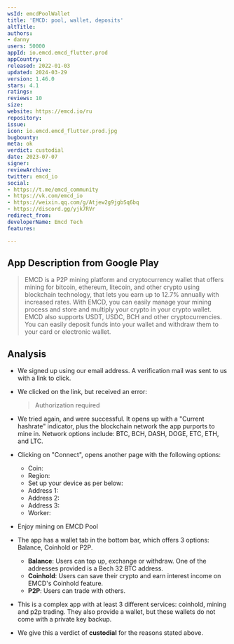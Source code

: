 ```yaml
---
wsId: emcdPoolWallet
title: 'EMCD: pool, wallet, deposits'
altTitle: 
authors:
- danny
users: 50000
appId: io.emcd.emcd_flutter.prod
appCountry: 
released: 2022-01-03
updated: 2024-03-29
version: 1.46.0
stars: 4.1
ratings: 
reviews: 10
size: 
website: https://emcd.io/ru
repository: 
issue: 
icon: io.emcd.emcd_flutter.prod.jpg
bugbounty: 
meta: ok
verdict: custodial
date: 2023-07-07
signer: 
reviewArchive: 
twitter: emcd_io
social:
- https://t.me/emcd_community
- https://vk.com/emcd_io
- https://weixin.qq.com/g/Atjew2g9jgbSq6bq
- https://discord.gg/yjk7RVr
redirect_from: 
developerName: Emcd Tech
features: 

---
```


## App Description from Google Play

> EMCD is a P2P mining platform and cryptocurrency wallet that offers mining for bitcoin, ethereum, litecoin, and other crypto using blockchain technology, that lets you earn up to 12.7% annually with increased rates. With EMCD, you can easily manage your mining process and store and multiply your crypto in your crypto wallet. EMCD also supports USDT, USDC, BCH and other cryptocurrencies. You can easily deposit funds into your wallet and withdraw them to your card or electronic wallet.

## Analysis

- We signed up using our email address. A verification mail was sent to us with a link to click.
- We clicked on the link, but received an error:
  > Authorization required

- We tried again, and were successful. It opens up with a "Current hashrate" indicator, plus the blockchain network the app purports to mine in. Network options include: BTC, BCH, DASH, DOGE, ETC, ETH, and LTC.
- Clicking on "Connect", opens another page with the following options:
  - Coin:
  - Region:
  - Set up your device as per below:
  - Address 1:
  - Address 2:
  - Address 3:
  - Worker:
- Enjoy mining on EMCD Pool
- The app has a wallet tab in the bottom bar, which offers 3 options: Balance, Coinhold or P2P.
  - **Balance**: Users can top up, exchange or withdraw. One of the addresses provided is a Bech 32 BTC address.
  - **Coinhold**: Users can save their crypto and earn interest income on EMCD's Coinhold feature.
  - **P2P**: Users can trade with others.
- This is a complex app with at least 3 different services: coinhold, mining and p2p trading. They also provide a wallet, but these wallets do not come with a private key backup.
- We give this a verdict of **custodial** for the reasons stated above.
